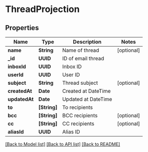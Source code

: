 # ThreadProjection

## Properties
Name | Type | Description | Notes
------------ | ------------- | ------------- | -------------
**name** | **String** | Name of thread | [optional] 
**_id** | **UUID** | ID of email thread | 
**inboxId** | **UUID** | Inbox ID | 
**userId** | **UUID** | User ID | 
**subject** | **String** | Thread subject | [optional] 
**createdAt** | **Date** | Created at DateTime | 
**updatedAt** | **Date** | Updated at DateTime | 
**to** | **[String]** | To recipients | 
**bcc** | **[String]** | BCC recipients | [optional] 
**cc** | **[String]** | CC recipients | [optional] 
**aliasId** | **UUID** | Alias ID | 

[[Back to Model list]](../README#documentation-for-models) [[Back to API list]](../README#documentation-for-api-endpoints) [[Back to README]](../README)


